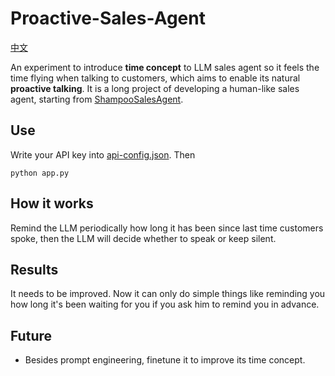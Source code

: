 # Proactive-Sales-Agent
[中文](README_ZH.md)

An experiment to introduce **time concept** to LLM sales agent so it feels the time flying when talking to customers, which aims to enable its natural **proactive talking**. It is a long project of developing a human-like sales agent, starting from [ShampooSalesAgent](https://github.com/jackfsuia/ShampooSalesAgent).

## Use
Write your API key into [api-config.json](models/api-config.json). Then
```
python app.py
```
## How it works
Remind the LLM periodically how long it has been since last time customers spoke, then the LLM will decide whether to speak or keep silent.
## Results
It needs to be improved. Now it can only do simple things like reminding you how long it's been waiting for you if you ask him to remind you in advance.
## Future
- Besides prompt engineering, finetune it to improve its time concept.

